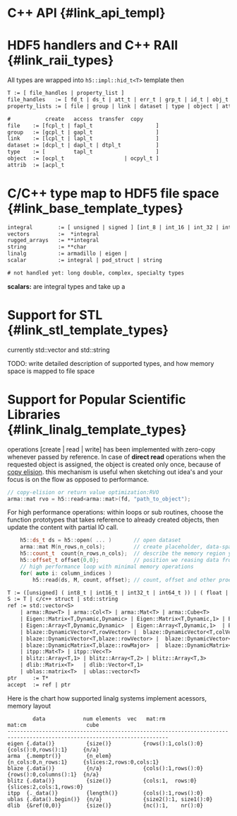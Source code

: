 <!---
 Copyright (c) 2017 vargaconsulting, Toronto,ON Canada
 Author: Varga, Steven <steven@vargaconsulting.ca>
--->


C++ API   {#link_api_templ}
================================


HDF5 handlers and C++ RAII   {#link_raii_types}
================================================
All types are wrapped into `h5::impl::hid_t<T>` template then 
```yacc
T := [ file_handles | property_list ]
file_handles   := [ fd_t | ds_t | att_t | err_t | grp_t | id_t | obj_t ]
property_lists := [ file | group | link | dataset | type | object | attrib | access ]

#           create   access  transfer  copy 
file    := [fcpl_t | fapl_t                    ] 
group   := [gcpl_t | gapl_t                    ]
link    := [lcpl_t | lapl_t                    ]
dataset := [dcpl_t | dapl_t | dtpl_t           ]
type    := [         tapl_t                    ]
object  := [ocpl_t                   | ocpyl_t ]
attrib  := [acpl_t 
```

C/C++ type map to HDF5 file space  						{#link_base_template_types}
==================================
```yacc
integral 		:= [ unsigned | signed ] [int_8 | int_16 | int_32 | int_64 | float | double ] 
vectors  		:=  *integral
rugged_arrays 	:= **integral
string 			:= **char
linalg 			:= armadillo | eigen | 
scalar 			:= integral | pod_struct | string

# not handled yet: long double, complex, specialty types
```

**scalars:** are integral types and take up a 



Support for STL                                          {#link_stl_template_types}
=========================================
currently std::vector and std::string

TODO: write detailed description of supported types, and how memory space is mapped to file space


Support for Popular Scientific Libraries                {#link_linalg_template_types}
=========================================
operations [create | read | write] has been implemented with zero-copy whenever passed by reference. In case of **direct read** operations when the requested object is assigned, the object is created only once, because of [copy elision](https://en.cppreference.com/w/cpp/language/copy_elision).
 this mechanism is useful when sketching out idea's and your focus is on the flow as opposed to performance.
```cpp
// copy-elision or return value optimization:RVO
arma::mat rvo = h5::read<arma::mat>(fd, "path_to_object");
```

For high performance operations: within loops or sub routines, choose the function prototypes that takes reference to already created objects, then update the content with partial IO call.
```cpp
	h5::ds_t ds = h5::open( ... ) 		// open dataset
	arma::mat M(n_rows,n_cols);   		// create placeholder, data-space is reserved on the heap
	h5::count_t  count{n_rows,n_cols}; 	// describe the memory region you are reading into
	h5::offset_t offset{0,0}; 			// position we reasing data from
	// high performance loop with minimal memory operations
	for( auto i: column_indices )
		h5::read(ds, M, count, offset); // count, offset and other proeprties may be speciefied in any order
```


```yacc
T := ([unsigned] ( int8_t | int16_t | int32_t | int64_t )) | ( float | double  )
S := T | c/c++ struct | std::string
ref := std::vector<S> 
	| arma::Row<T> | arma::Col<T> | arma::Mat<T> | arma::Cube<T> 
	| Eigen::Matrix<T,Dynamic,Dynamic> | Eigen::Matrix<T,Dynamic,1> | Eigen::Matrix<T,1,Dynamic>
	| Eigen::Array<T,Dynamic,Dynamic>  | Eigen::Array<T,Dynamic,1>  | Eigen::Array<T,1,Dynamic>
	| blaze::DynamicVector<T,rowVector> |  blaze::DynamicVector<T,colVector>
	| blaze::DynamicVector<T,blaze::rowVector> |  blaze::DynamicVector<T,blaze::colVector>
	| blaze::DynamicMatrix<T,blaze::rowMajor>  |  blaze::DynamicMatrix<T,blaze::colMajor>
	| itpp::Mat<T> | itpp::Vec<T>
	| blitz::Array<T,1> | blitz::Array<T,2> | blitz::Array<T,3>
	| dlib::Matrix<T>   | dlib::Vector<T,1> 
	| ublas::matrix<T>  | ublas::vector<T>
ptr 	:= T* 
accept 	:= ref | ptr 
```

Here is the chart how supported linalg systems implement acessors, memory layout

```
		data            num elements  vec   mat:rm               mat:cm                   cube
-------------------------------------------------------------------------------------------------------------------------
eigen {.data()}          {size()}          {rows():1,cols():0}   {cols():0,rows():1}     {n/a}
arma  {.memptr()}        {n_elem}                                {n_cols:0,n_rows:1}     {slices:2,rows:0,cols:1}
blaze {.data()}          {n/a}             {cols():1,rows():0}   {rows():0,columns():1}  {n/a}
blitz {.data()}          {size()}          {cols:1,  rows:0}                             {slices:2,cols:1,rows:0}
itpp  {._data()}         {length()}        {cols():1,rows():0}
ublas {.data().begin()}  {n/a}             {size2():1, size1():0}
dlib  {&ref(0,0)}        {size()}          {nc():1,    nr():0}
```
